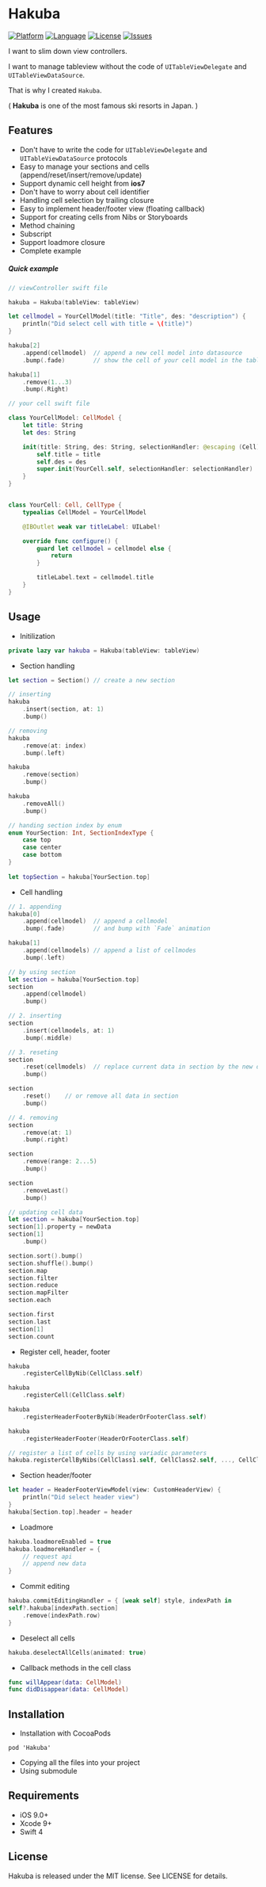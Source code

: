 Hakuba
===========

[![Platform](http://img.shields.io/badge/platform-ios-blue.svg?style=flat
)](https://developer.apple.com/iphone/index.action)
[![Language](http://img.shields.io/badge/language-swift-brightgreen.svg?style=flat
)](https://developer.apple.com/swift)
[![License](http://img.shields.io/badge/license-MIT-lightgrey.svg?style=flat
)](http://mit-license.org)
[![Issues](https://img.shields.io/github/issues/nghialv/Hakuba.svg?style=flat
)](https://github.com/nghialv/Hakuba/issues?state=open)

I want to slim down  view controllers.

I want to manage tableview without the code of `UITableViewDelegate` and `UITableViewDataSource`.

That is why I created `Hakuba`.

( **Hakuba** is one of the most famous ski resorts in Japan. )

Features
-----
* Don't have to write the code for `UITableViewDelegate` and `UITableViewDataSource` protocols
* Easy to manage your sections and cells (append/reset/insert/remove/update)
* Support dynamic cell height from **ios7**
* Don't have to worry about cell identifier
* Handling cell selection by trailing closure
* Easy to implement header/footer view (floating callback)
* Support for creating cells from Nibs or Storyboards
* Method chaining
* Subscript
* Support loadmore closure
* Complete example

##### Quick example

``` swift
// viewController swift file

hakuba = Hakuba(tableView: tableView)

let cellmodel = YourCellModel(title: "Title", des: "description") {
	println("Did select cell with title = \(title)")
}

hakuba[2]
	.append(cellmodel)	// append a new cell model into datasource
	.bump(.fade)		// show the cell of your cell model in the table view

hakuba[1]
	.remove(1...3)
	.bump(.Right)
```

``` swift
// your cell swift file

class YourCellModel: CellModel {
	let title: String
	let des: String

	init(title: String, des: String, selectionHandler: @escaping (Cell) -> Void) {
		self.title = title
		self.des = des
		super.init(YourCell.self, selectionHandler: selectionHandler)
	}
}


class YourCell: Cell, CellType {
	typealias CellModel = YourCellModel

	@IBOutlet weak var titleLabel: UILabel!

	override func configure() {
		guard let cellmodel = cellmodel else {
			return
		}

		titleLabel.text = cellmodel.title
  	}
}
```

Usage
-----

* Initilization

``` swift
private lazy var hakuba = Hakuba(tableView: tableView)   
```

* Section handling

``` swift
let section = Section() // create a new section

// inserting
hakuba
	.insert(section, at: 1)
	.bump()

// removing
hakuba
	.remove(at: index)
	.bump(.left)

hakuba
	.remove(section)
	.bump()

hakuba
	.removeAll()
	.bump()

// handing section index by enum
enum YourSection: Int, SectionIndexType {
	case top
	case center
	case bottom
}
	
let topSection = hakuba[YourSection.top]
```

* Cell handling

``` swift
// 1. appending
hakuba[0]
	.append(cellmodel)	// append a cellmodel
	.bump(.fade)		// and bump with `Fade` animation

hakuba[1]
	.append(cellmodels)	// append a list of cellmodes
	.bump(.left)					

// by using section
let section = hakuba[YourSection.top]
section
	.append(cellmodel)
	.bump()

// 2. inserting
section
	.insert(cellmodels, at: 1)
	.bump(.middle)

// 3. reseting
section
	.reset(cellmodels)	// replace current data in section by the new data
	.bump()

section
	.reset()	// or remove all data in section
	.bump()

// 4. removing
section
	.remove(at: 1)
	.bump(.right)

section
	.remove(range: 2...5)
	.bump()

section
	.removeLast()
	.bump()
```

``` swift
// updating cell data
let section = hakuba[YourSection.top]
section[1].property = newData
section[1]
	.bump()		
```

``` swift
section.sort().bump()
section.shuffle().bump()
section.map
section.filter
section.reduce
section.mapFilter
section.each

section.first
section.last
section[1]
section.count
```

* Register cell, header, footer

``` swift
hakuba
	.registerCellByNib(CellClass.self)

hakuba
	.registerCell(CellClass.self)

hakuba
	.registerHeaderFooterByNib(HeaderOrFooterClass.self)

hakuba
	.registerHeaderFooter(HeaderOrFooterClass.self)

// register a list of cells by using variadic parameters
hakuba.registerCellByNibs(CellClass1.self, CellClass2.self, ..., CellClassN.self)
```

* Section header/footer

``` swift
let header = HeaderFooterViewModel(view: CustomHeaderView) {
	println("Did select header view")
}
hakuba[Section.top].header = header
```

* Loadmore

``` swift
hakuba.loadmoreEnabled = true
hakuba.loadmoreHandler = {
	// request api
	// append new data
}
```

* Commit editing

``` swift
hakuba.commitEditingHandler = { [weak self] style, indexPath in
self?.hakuba[indexPath.section]
	.remove(indexPath.row)
}
```

* Deselect all cells

``` swift
hakuba.deselectAllCells(animated: true)
```


* Callback methods in the cell class

``` swift
func willAppear(data: CellModel)
func didDisappear(data: CellModel)
```


Installation
-----
* Installation with CocoaPods

```
pod 'Hakuba'
```

* Copying all the files into your project
* Using submodule

Requirements
-----
- iOS 9.0+
- Xcode 9+
- Swift 4

License
-----

Hakuba is released under the MIT license. See LICENSE for details.
